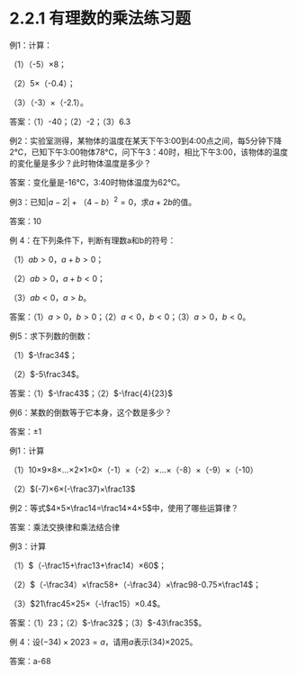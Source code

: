 # 2.2.1 有理数的乘法练习题

例1：计算：

（1）（-5）×8；

（2）5×（-0.4）；

（3）（-3）×（-2.1）。

答案：（1）-40；（2）-2；（3）6.3

例2：实验室测得，某物体的温度在某天下午3:00到4:00点之间，每5分钟下降2℃，已知下午3:00物体78°C，问下午3：40时，相比下午3:00，该物体的温度的変化量是多少？此时物体温度是多少？

答案：变化量是-16℃，3:40时物体温度为62℃。

例3：已知$|a-2|+（4-b）^2=0$，求$a+2b$的值。

答案：10

例 4：在下列条件下，判断有理数a和b的符号：

（1）$ab>0$，$a+b>0$；

（2）$ab>0$，$a+b<0$；

（3）$ab<0$，$a>b$。

答案：（1）$a>0$，$b>0$；（2）$a<0$，$b<0$；（3）$a>0$，$b<0$。

例5：求下列数的倒数：

（1）$-\frac34$；

（2）$-5\frac34$。

答案：（1）$-\frac43$；（2）$-\frac{4}{23}$

例6：某数的倒数等于它本身，这个数是多少？

答案：±1

例1：计算

（1）10×9×8×…×2×1×0×（-1）×（-2）×…×（-8）×（-9）×（-10）

（2）$(-7)×6×(-\frac37)×\frac13$

例2：等式$4×5×\frac14=\frac14×4×5$中，使用了哪些运算律？

答案：乘法交换律和乘法结合律

例3：计算

（1）$（-\frac15+\frac13+\frac14）×60$；

（2）$（-\frac34）×\frac58+（-\frac34）×\frac98-0.75×\frac14$；

（3）$21\frac45×25×（-\frac15）×0.4$。

答案：（1）23；（2）$-\frac32$；（3）$-43\frac35$。

例 4：设$(-34)×2023=a$，请用$a$表示(34)×2025。

答案：a-68